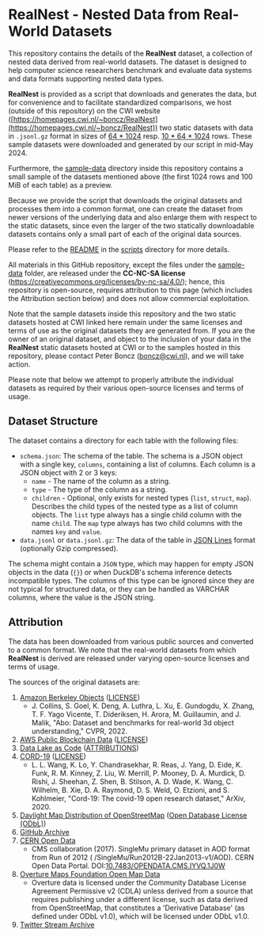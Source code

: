 # RealNest - Nested Data from Real-World Datasets

This repository contains the details of the **RealNest** dataset, a collection of nested data derived from real-world
datasets. The dataset is designed to help computer science researchers benchmark and evaluate data systems and data
formats supporting nested data types.

**RealNest** is provided as a script that downloads and generates the data, but for convenience and to facilitate
standardized comparisons, we host (outside of this repository) on the CWI
website ([https://homepages.cwi.nl/~boncz/RealNest](https://homepages.cwi.nl/~boncz/RealNest)) two static datasets with
data in `.jsonl.gz` format in sizes of [64 * 1024](https://homepages.cwi.nl/~boncz/RealNest/tables_65536.tar)
resp. [10 * 64 * 1024](https://homepages.cwi.nl/~boncz/RealNest/tables_655360.tar) rows. These sample datasets were
downloaded and generated by our script in mid-May 2024.

Furthermore, the [sample-data](sample-data) directory inside this repository contains a small sample of the datasets
mentioned above (the first 1024 rows and 100 MiB of each table) as a preview.

Because we provide the script that downloads the original datasets and processes them into a common format, one can
create the dataset from newer versions of the underlying data and also enlarge them with respect to the static datasets,
since even the larger of the two statically downloadable datasets contains only a small part of each of the original
data sources.

Please refer to the [README](scripts/README.md) in the [scripts](scripts) directory for more details.

All materials in this GitHub repository, except the files under the [sample-data](sample-data) folder, are released
under the **CC-NC-SA license** (https://creativecommons.org/licenses/by-nc-sa/4.0/); hence, this repository is
open-source, requires attribution to this page (which includes the Attribution section below) and does not allow
commercial exploitation.

Note that the sample datasets inside this repository and the two static datasets hosted at CWI linked here remain under
the same licenses and terms of use as the original datasets they are generated from. If you are the owner of an original
dataset, and object to the inclusion of your data in the **RealNest** static datasets hosted at CWI or to the samples
hosted in this repository, please contact Peter Boncz (boncz@cwi.nl), and we will take action.

Please note that below we attempt to properly attribute the individual datasets as required by their various open-source
licenses and terms of usage.

## Dataset Structure

The dataset contains a directory for each table with the following files:

- `schema.json`: The schema of the table. The schema is a JSON object with a single key, `columns`, containing a list of
  columns. Each column is a JSON object with 2 or 3 keys:
    - `name` - The name of the column as a string.
    - `type` - The type of the column as a string.
    - `children` - Optional, only exists for nested types (`list`, `struct`, `map`). Describes the child types of the
      nested type as a list of column objects. The `list` type always has a single child column with the name `child`.
      The `map` type always has two child columns with the names `key` and `value`.
- `data.jsonl` or `data.jsonl.gz`: The data of the table in [JSON Lines](https://jsonlines.org/) format (optionally
  Gzip compressed).

The schema might contain a `JSON` type, which may happen for empty JSON objects in the data (`{}`) or when DuckDB's
schema inference detects incompatible types. The columns of this type can be ignored since they are not typical for
structured data, or they can be handled as VARCHAR columns, where the value is the JSON string.

## Attribution

The data has been downloaded from various public sources and converted to a common format. We note that the real-world
datasets from which **RealNest** is derived are released under varying open-source licenses and terms of usage.

The sources of the original datasets are:

1. [Amazon Berkeley Objects](https://amazon-berkeley-objects.s3.us-east-1.amazonaws.com/index.html) ([LICENSE](https://amazon-berkeley-objects.s3.us-east-1.amazonaws.com/LICENSE-CC-BY-4.0.txt))
    - J. Collins, S. Goel, K. Deng, A. Luthra, L. Xu, E. Gundogdu, X. Zhang, T. F. Yago
      Vicente, T. Dideriksen, H. Arora, M. Guillaumin, and J. Malik, "Abo: Dataset and
      benchmarks for real-world 3d object understanding," CVPR, 2022.
2. [AWS Public Blockchain Data](https://registry.opendata.aws/aws-public-blockchain/) ([LICENSE](https://github.com/aws-solutions-library-samples/guidance-for-digital-assets-on-aws/blob/main/LICENSE))
3. [Data Lake as Code](https://github.com/aws-samples/data-lake-as-code) ([ATTRIBUTIONS](https://github.com/aws-samples/data-lake-as-code/blob/roda/docs/roda_attributions.txt))
4. [CORD-19](https://allenai.org/data/cord-19) ([LICENSE](https://ai2-semanticscholar-cord-19.s3-us-west-2.amazonaws.com/2020-03-13/COVID.DATA.LIC.AGMT.pdf))
    - L. L. Wang, K. Lo, Y. Chandrasekhar, R. Reas, J. Yang, D. Eide, K. Funk, R. M.
      Kinney, Z. Liu, W. Merrill, P. Mooney, D. A. Murdick, D. Rishi, J. Sheehan, Z. Shen,
      B. Stilson, A. D. Wade, K. Wang, C. Wilhelm, B. Xie, D. A. Raymond, D. S. Weld,
      O. Etzioni, and S. Kohlmeier, "Cord-19: The covid-19 open research dataset," ArXiv, 2020.
5. [Daylight Map Distribution of OpenStreetMap](https://registry.opendata.aws/daylight-osm/) ([Open Database License (ODbL)](https://opendatacommons.org/licenses/odbl/1-0/))
6. [GitHub Archive](https://www.gharchive.org/)
7. [CERN Open Data](https://opendata.cern.ch/record/6021)
    - CMS collaboration (2017). SingleMu primary dataset in AOD format from Run of 2012 (
      /SingleMu/Run2012B-22Jan2013-v1/AOD). CERN Open Data Portal.
      DOI:[10.7483/OPENDATA.CMS.IYVQ.1J0W](http://doi.org/10.7483/OPENDATA.CMS.IYVQ.1J0W)
8. [Overture Maps Foundation Open Map Data](https://registry.opendata.aws/overture/)
    - Overture data is licensed under the Community Database License Agreement Permissive v2 (CDLA) unless derived
      from a source that requires publishing under a different license, such as data derived from OpenStreetMap,
      that constitutes a 'Derivative Database' (as defined under ODbL v1.0), which will be licensed under ODbL v1.0.
9. [Twitter Stream Archive](https://archive.org/details/twitterstream)
